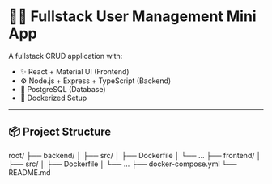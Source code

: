 # 🧑‍💻 Fullstack User Management Mini App

A fullstack CRUD application with:

- ✨ React + Material UI (Frontend)
- ⚙️ Node.js + Express + TypeScript (Backend)
- 🐘 PostgreSQL (Database)
- 🐳 Dockerized Setup

---

## 📦 Project Structure

root/ 
├── backend/ │ ├── src/ │ ├── Dockerfile │ └── ... 
├── frontend/ │ ├── src/ │ ├── Dockerfile │ └── ... 
├── docker-compose.yml └── README.md

